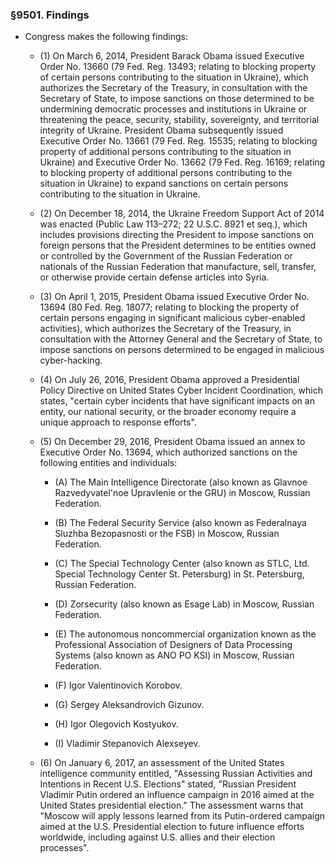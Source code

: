 ### §9501. Findings
* Congress makes the following findings:

  * (1) On March 6, 2014, President Barack Obama issued Executive Order No. 13660 (79 Fed. Reg. 13493; relating to blocking property of certain persons contributing to the situation in Ukraine), which authorizes the Secretary of the Treasury, in consultation with the Secretary of State, to impose sanctions on those determined to be undermining democratic processes and institutions in Ukraine or threatening the peace, security, stability, sovereignty, and territorial integrity of Ukraine. President Obama subsequently issued Executive Order No. 13661 (79 Fed. Reg. 15535; relating to blocking property of additional persons contributing to the situation in Ukraine) and Executive Order No. 13662 (79 Fed. Reg. 16169; relating to blocking property of additional persons contributing to the situation in Ukraine) to expand sanctions on certain persons contributing to the situation in Ukraine.

  * (2) On December 18, 2014, the Ukraine Freedom Support Act of 2014 was enacted (Public Law 113–272; 22 U.S.C. 8921 et seq.), which includes provisions directing the President to impose sanctions on foreign persons that the President determines to be entities owned or controlled by the Government of the Russian Federation or nationals of the Russian Federation that manufacture, sell, transfer, or otherwise provide certain defense articles into Syria.

  * (3) On April 1, 2015, President Obama issued Executive Order No. 13694 (80 Fed. Reg. 18077; relating to blocking the property of certain persons engaging in significant malicious cyber-enabled activities), which authorizes the Secretary of the Treasury, in consultation with the Attorney General and the Secretary of State, to impose sanctions on persons determined to be engaged in malicious cyber-hacking.

  * (4) On July 26, 2016, President Obama approved a Presidential Policy Directive on United States Cyber Incident Coordination, which states, "certain cyber incidents that have significant impacts on an entity, our national security, or the broader economy require a unique approach to response efforts".

  * (5) On December 29, 2016, President Obama issued an annex to Executive Order No. 13694, which authorized sanctions on the following entities and individuals:

    * (A) The Main Intelligence Directorate (also known as Glavnoe Razvedyvatel'noe Upravlenie or the GRU) in Moscow, Russian Federation.

    * (B) The Federal Security Service (also known as Federalnaya Sluzhba Bezopasnosti or the FSB) in Moscow, Russian Federation.

    * (C) The Special Technology Center (also known as STLC, Ltd. Special Technology Center St. Petersburg) in St. Petersburg, Russian Federation.

    * (D) Zorsecurity (also known as Esage Lab) in Moscow, Russian Federation.

    * (E) The autonomous noncommercial organization known as the Professional Association of Designers of Data Processing Systems (also known as ANO PO KSI) in Moscow, Russian Federation.

    * (F) Igor Valentinovich Korobov.

    * (G) Sergey Aleksandrovich Gizunov.

    * (H) Igor Olegovich Kostyukov.

    * (I) Vladimir Stepanovich Alexseyev.


  * (6) On January 6, 2017, an assessment of the United States intelligence community entitled, "Assessing Russian Activities and Intentions in Recent U.S. Elections" stated, "Russian President Vladimir Putin ordered an influence campaign in 2016 aimed at the United States presidential election." The assessment warns that "Moscow will apply lessons learned from its Putin-ordered campaign aimed at the U.S. Presidential election to future influence efforts worldwide, including against U.S. allies and their election processes".